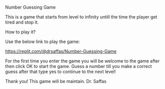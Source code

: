 Number Guessing Game


This is a game that starts from level to infinity untill the time the player get tired and stop it.

How to play it?

Use the below link to play the game:

https://replit.com/@drsaffas/Number-Guessing-Game

For the first time you enter the game you will be welcome to the game after then click OK to start the game. Guess a number till you make a correct guess after that type yes to continue to the next level!

Thank you!
This game will be maintain.
Dr. Saffas